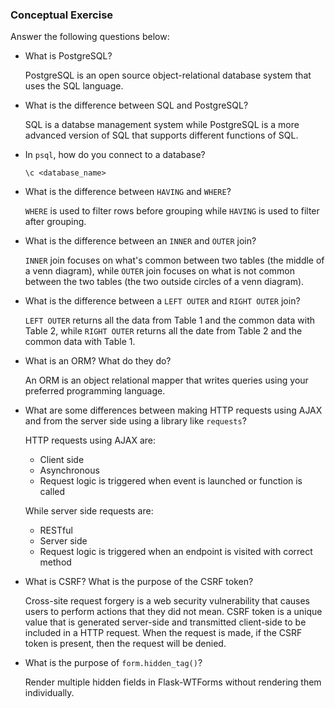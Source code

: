 ### Conceptual Exercise

Answer the following questions below:

- What is PostgreSQL?

    PostgreSQL is an open source object-relational database system that uses the SQL language.

- What is the difference between SQL and PostgreSQL?

    SQL is a databse management system while PostgreSQL is a more advanced version of SQL that supports different functions of SQL.

- In `psql`, how do you connect to a database?

    `\c <database_name>`

- What is the difference between `HAVING` and `WHERE`?

    `WHERE` is used to filter rows before grouping while `HAVING` is used to filter after grouping.

- What is the difference between an `INNER` and `OUTER` join?

    `INNER` join focuses on what's common between two tables (the middle of a venn diagram), while `OUTER` join focuses on what is not common between the two tables (the two outside circles of a venn diagram).

- What is the difference between a `LEFT OUTER` and `RIGHT OUTER` join?

    `LEFT OUTER` returns all the data from Table 1 and the common data with Table 2, while `RIGHT OUTER` returns all the date from Table 2 and the common data with Table 1.

- What is an ORM? What do they do?

    An ORM is an object relational mapper that writes queries using your preferred programming language.

- What are some differences between making HTTP requests using AJAX 
  and from the server side using a library like `requests`?

    HTTP requests using AJAX are:
    - Client side
    - Asynchronous
    - Request logic is triggered when event is launched or function is called

    While server side requests are:
    - RESTful
    - Server side
    - Request logic is triggered when an endpoint is visited with correct method

- What is CSRF? What is the purpose of the CSRF token?

    Cross-site request forgery is a web security vulnerability that causes users to perform actions that they did not mean. CSRF token is a unique value that is generated server-side and transmitted client-side to be included in a HTTP request. When the request is made, if the CSRF token is present, then the request will be denied.

- What is the purpose of `form.hidden_tag()`?

    Render multiple hidden fields in Flask-WTForms without rendering them individually.